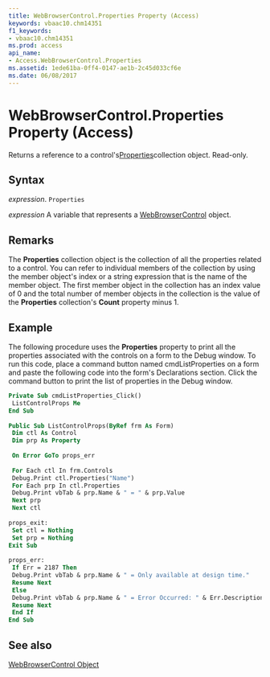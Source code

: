 ```yaml
---
title: WebBrowserControl.Properties Property (Access)
keywords: vbaac10.chm14351
f1_keywords:
- vbaac10.chm14351
ms.prod: access
api_name:
- Access.WebBrowserControl.Properties
ms.assetid: 1ede61ba-0ff4-0147-ae1b-2c45d033cf6e
ms.date: 06/08/2017
---
```



# WebBrowserControl.Properties Property (Access)

Returns a reference to a control's[Properties](Access.Properties.md)collection object. Read-only.


## Syntax

 _expression_. `Properties`

 _expression_ A variable that represents a [WebBrowserControl](./Access.WebBrowserControl.md) object.


## Remarks

The  **Properties** collection object is the collection of all the properties related to a control. You can refer to individual members of the collection by using the member object's index or a string expression that is the name of the member object. The first member object in the collection has an index value of 0 and the total number of member objects in the collection is the value of the **Properties** collection's **Count** property minus 1.


## Example

The following procedure uses the  **Properties** property to print all the properties associated with the controls on a form to the Debug window. To run this code, place a command button named cmdListProperties on a form and paste the following code into the form's Declarations section. Click the command button to print the list of properties in the Debug window.


```vb
Private Sub cmdListProperties_Click() 
 ListControlProps Me 
End Sub 
 
Public Sub ListControlProps(ByRef frm As Form) 
 Dim ctl As Control 
 Dim prp As Property 
 
 On Error GoTo props_err 
 
 For Each ctl In frm.Controls 
 Debug.Print ctl.Properties("Name") 
 For Each prp In ctl.Properties 
 Debug.Print vbTab & prp.Name & " = " & prp.Value 
 Next prp 
 Next ctl 
 
props_exit: 
 Set ctl = Nothing 
 Set prp = Nothing 
Exit Sub 
 
props_err: 
 If Err = 2187 Then 
 Debug.Print vbTab & prp.Name & " = Only available at design time." 
 Resume Next 
 Else 
 Debug.Print vbTab & prp.Name & " = Error Occurred: " & Err.Description 
 Resume Next 
 End If 
End Sub
```


## See also


[WebBrowserControl Object](Access.WebBrowserControl.md)

